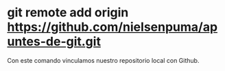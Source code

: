# git remote add origin https://github.com/nielsenpuma/apuntes-de-git.git
Con este comando vinculamos nuestro repositorio local con Github.
